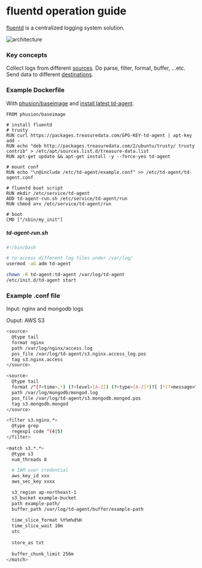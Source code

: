 # fluentd operation guide

[fluentd](http://docs.fluentd.org/) is a centralized logging system solution.

![architecture](http://docs.fluentd.org/images/fluentd-architecture.png)

### Key concepts
Collect logs from different [sources](http://docs.fluentd.org/articles/input-plugin-overview). Do parse, filter, format, buffer, ...etc. Send data to different [destinations](http://docs.fluentd.org/articles/output-plugin-overview).

### Example Dockerfile
With [phusion/baseimage](https://hub.docker.com/r/phusion/baseimage/) and [install latest td-agent](http://docs.fluentd.org/articles/install-by-deb).

```
FROM phusion/baseimage

# install fluentd
# trusty
RUN curl https://packages.treasuredata.com/GPG-KEY-td-agent | apt-key add -
RUN echo "deb http://packages.treasuredata.com/2/ubuntu/trusty/ trusty contrib" > /etc/apt/sources.list.d/treasure-data.list
RUN apt-get update && apt-get install -y --force-yes td-agent

# mount conf
RUN echo "\n@include /etc/td-agent/example.conf" >> /etc/td-agent/td-agent.conf

# fluentd boot script
RUN mkdir /etc/service/td-agent
ADD td-agent-run.sh /etc/service/td-agent/run
RUN chmod a+x /etc/service/td-agent/run

# boot
CMD ["/sbin/my_init"]
```

##### td-agent-run.sh
```bash
#!/bin/bash

# to access different log files under /var/log/
usermod -aG adm td-agent

chown -R td-agent:td-agent /var/log/td-agent
/etc/init.d/td-agent start
```

### Example .conf file
Input: nginx and mongodb logs

Ouput: AWS S3

```bash
<source>
  @type tail
  format nginx
  path /var/log/nginx/access.log
  pos_file /var/log/td-agent/s3.nginx.access_log.pos
  tag s3.nginx.access
</source>

<source>
  @type tail
  format /^(?<time>.*) (?<level>[A-Z]) (?<type>[A-Z]*)?[ ]*(?<message>\[.*)$/
  path /var/log/mongodb/mongod.log
  pos_file /var/log/td-agent/s3.mongodb.mongod.pos
  tag s3.mongodb.mongod
</source>

<filter s3.nginx.*>
  @type grep
  regexp1 code ^(4|5)
</filter>
 
<match s3.*.*>
  @type s3
  num_threads 8

  # IAM user credential
  aws_key_id xxx
  aws_sec_key xxxx

  s3_region ap-northeast-1
  s3_bucket example-bucket
  path example-path/
  buffer_path /var/log/td-agent/buffer/example-path
 
  time_slice_format %Y%m%d%H
  time_slice_wait 10m
  utc
 
  store_as txt
 
  buffer_chunk_limit 256m
</match>
```
